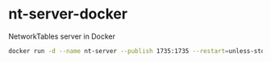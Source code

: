 # nt-server-docker
NetworkTables server in Docker

```bash
docker run -d --name nt-server --publish 1735:1735 --restart=unless-stopped j3ff/nt-server
```
